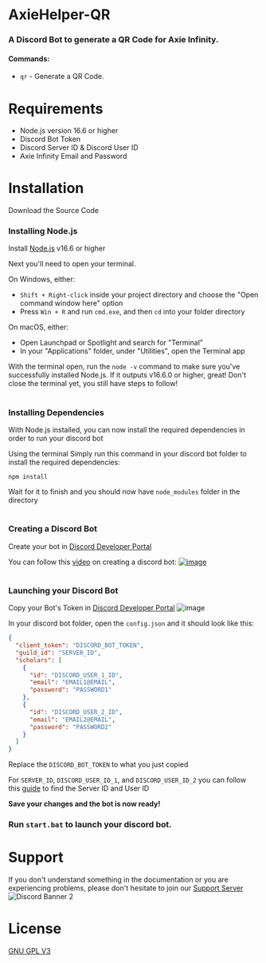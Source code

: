 # AxieHelper-QR
### A Discord Bot to generate a QR Code for Axie Infinity.
#### Commands:
- `qr` - Generate a QR Code.

# Requirements
- Node.js version 16.6 or higher
- Discord Bot Token
- Discord Server ID & Discord User ID
- Axie Infinity Email and Password

# Installation
Download the Source Code

### Installing Node.js
Install [Node.js](https://nodejs.org/) v16.6 or higher

Next you'll need to open your terminal.

On Windows, either:
   - `Shift + Right-click` inside your project directory and choose the "Open command window here" option
   - Press `Win + R` and run `cmd.exe`, and then `cd` into your folder directory

On macOS, either:
   - Open Launchpad or Spotlight and search for "Terminal"
   - In your "Applications" folder, under "Utilities", open the Terminal app

With the terminal open, run the `node -v` command to make sure you've successfully installed Node.js. If it outputs v16.6.0 or higher, great! Don't close the terminal yet, you still have steps to follow!
#
### Installing Dependencies
With Node.js installed, you can now install the required dependencies in order to run your discord bot

Using the terminal Simply run this command in your discord bot folder to install the required dependencies:
```
npm install
```
Wait for it to finish and you should now have `node_modules` folder in the directory
#

### Creating a Discord Bot
Create your bot in [Discord Developer Portal](https://discord.com/developers/applications)

You can follow this [video](https://www.youtube.com/watch?v=b9KQxREfn4c) on creating a discord bot:
[![image](https://i.imgur.com/S0WO9vD.png1)](https://www.youtube.com/watch?v=b9KQxREfn4c)
#
### Launching your Discord Bot
Copy your Bot's Token in [Discord Developer Portal](https://discord.com/developers/applications)
![image](https://i.imgur.com/3TvBpQp.png?1)

In your discord bot folder, open the `config.json` and it should look like this:
```json
{
  "client_token": "DISCORD_BOT_TOKEN",
  "guild_id": "SERVER_ID",
  "scholars": [
    {
      "id": "DISCORD_USER_1_ID",
      "email": "EMAIL1@EMAIL",
      "password": "PASSWORD1"
    },
    {
      "id": "DISCORD_USER_2_ID",
      "email": "EMAIL2@EMAIL",
      "password": "PASSWORD2"
    }
  ]
}
```
Replace the `DISCORD_BOT_TOKEN` to what you just copied

For `SERVER_ID`, `DISCORD_USER_ID_1`, and `DISCORD_USER_ID_2` you can follow this [guide](https://support.discord.com/hc/en-us/articles/206346498-Where-can-I-find-my-User-Server-Message-ID-) to find the Server ID and User ID

**Save your changes and the bot is now ready!**

### Run `start.bat` to launch your discord bot.

# Support
If you don't understand something in the documentation or you are experiencing problems, please don't hesitate to join our [Support Server](https://discord.com/invite/NqvAQaWssu)\
![Discord Banner 2](https://discordapp.com/api/guilds/864194584732106782/widget.png?style=banner2)

# License
[GNU GPL V3](https://choosealicense.com/licenses/mit/)